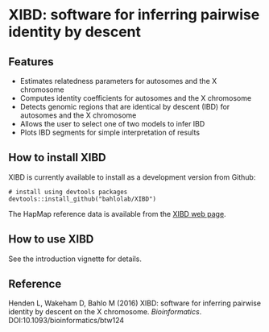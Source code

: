 # XIBD: software for inferring pairwise identity by descent


## Features

* Estimates relatedness parameters for autosomes and the X chromosome
* Computes identity coefficients for autosomes and the X chromosome
* Detects genomic regions that are identical by descent (IBD) for autosomes and the X chromosome
* Allows the user to select one of two models to infer IBD
* Plots IBD segments for simple interpretation of results


## How to install XIBD

XIBD is currently available to install as a development version from Github:

```{r}
# install using devtools packages
devtools::install_github("bahlolab/XIBD")
```

The HapMap reference data is available from the [XIBD web page](http://bioinf.wehi.edu.au/software/XIBD/index.html).


## How to use XIBD

See the introduction vignette for details.


## Reference

Henden L, Wakeham D, Bahlo M (2016) XIBD: software for inferring pairwise identity by descent on the X chromosome. *Bioinformatics*. DOI:10.1093/bioinformatics/btw124
